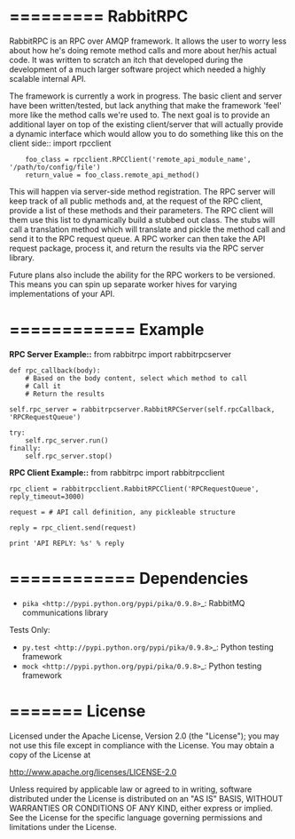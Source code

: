 =========
RabbitRPC
=========

RabbitRPC is an RPC over AMQP framework.  It allows the user to worry less about how he's doing remote method calls and
more about her/his actual code.  It was written to scratch an itch that developed during the development of a much
larger software project which needed a highly scalable internal API.

The framework is currently a work in progress.  The basic client and server have been written/tested, but lack anything
that make the framework 'feel' more like the method calls we're used to.  The next goal is to provide an additional
layer on top of the existing client/server that will actually provide a dynamic interface which would allow you to
do something like this on the client side::
        import rpcclient

        foo_class = rpcclient.RPCClient('remote_api_module_name', '/path/to/config/file')
        return_value = foo_class.remote_api_method()

This will happen via server-side method registration.  The RPC server will keep track of all public methods and, at
the request of the RPC client, provide a list of these methods and their parameters.  The RPC client will them use
this list to dynamically build a stubbed out class.  The stubs will call a translation method which will translate and
pickle the method call and send it to the RPC request queue.  A RPC worker can then take the API request package,
process it, and return the results via the RPC server library.

Future plans also include the ability for the RPC workers to be versioned.  This means you can spin up separate worker
hives for varying implementations of your API.

============
Example
============
**RPC Server Example::**
    from rabbitrpc import rabbitrpcserver

    def rpc_callback(body):
        # Based on the body content, select which method to call
        # Call it
        # Return the results

    self.rpc_server = rabbitrpcserver.RabbitRPCServer(self.rpcCallback, 'RPCRequestQueue')

    try:
        self.rpc_server.run()
    finally:
        self.rpc_server.stop()

**RPC Client Example::**
    from rabbitrpc import rabbitrpcclient

    rpc_client = rabbitrpcclient.RabbitRPCClient('RPCRequestQueue', reply_timeout=3000)

    request = # API call definition, any pickleable structure

    reply = rpc_client.send(request)

    print 'API REPLY: %s' % reply

============
Dependencies
============

* `pika <http://pypi.python.org/pypi/pika/0.9.8>`_: RabbitMQ communications library

Tests Only:
* `py.test <http://pypi.python.org/pypi/pika/0.9.8>`_: Python testing framework
* `mock <http://pypi.python.org/pypi/pika/0.9.8>`_: Python testing framework

=======
License
=======
Licensed under the Apache License, Version 2.0 (the "License");
you may not use this file except in compliance with the License.
You may obtain a copy of the License at

http://www.apache.org/licenses/LICENSE-2.0

Unless required by applicable law or agreed to in writing, software
distributed under the License is distributed on an "AS IS" BASIS,
WITHOUT WARRANTIES OR CONDITIONS OF ANY KIND, either express or implied.
See the License for the specific language governing permissions and
limitations under the License.